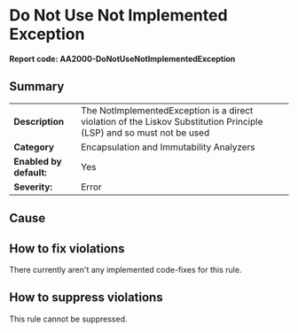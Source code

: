 # Do Not Use Not Implemented Exception
**Report code: AA2000-DoNotUseNotImplementedException**

## Summary
<table>
<tr>
  <td><strong>Description</strong></td>
  <td>The NotImplementedException is a direct violation of the Liskov Substitution Principle (LSP) and so must not be used</td>
</tr>
<tr>
  <td><strong>Category</strong></td>
  <td>Encapsulation and Immutability Analyzers</td>
</tr>
<tr>
  <td><strong>Enabled by default:</strong></td>
  <td>Yes</td>
</tr>
<tr>
  <td><strong>Severity:</strong></td>
  <td>Error</td>
</tr>
</table>

## Cause



## How to fix violations

There currently aren't any implemented code-fixes for this rule.

## How to suppress violations

This rule cannot be suppressed.
